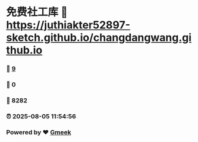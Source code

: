 # 免费社工库 :link: https://juthiakter52897-sketch.github.io/changdangwang.github.io 
### :page_facing_up: [9](https://juthiakter52897-sketch.github.io/changdangwang.github.io/tag.html) 
### :speech_balloon: 0 
### :hibiscus: 8282 
### :alarm_clock: 2025-08-05 11:54:56 
### Powered by :heart: [Gmeek](https://github.com/Meekdai/Gmeek)
